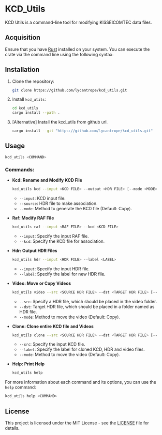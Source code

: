 # KCD_Utils

KCD Utils is a command-line tool for modifying KISSEICOMTEC data files.

## Acquisition

Ensure that you have [Rust](https://www.rust-lang.org/tools/install) installed on your system. You can execute the crate via the command line using the following syntax:

## Installation

1. Clone the repository:

    ```bash
    git clone https://github.com/lycantrope/kcd_utils.git
    ```

2. Install `kcd_utils`:

    ```bash
    cd kcd_utils
    cargo install --path .
    ```
3. [Alternative] Install the kcd_utils from github url.
    ```bash
    cargo install --git "https://github.com/lycantrope/kcd_utils.git"
    ```
    

## Usage

```bash
kcd_utils <COMMAND>
```

### Commands:

- **Kcd: Rename and Modify KCD File**
  ```bash
  kcd_utils kcd --input <KCD FILE> --output <HDR FILE> [--mode <MODE>]
  ```

  - `--input`: KCD input file.
  - `--source`: HDR file to make association.
  - `--mode`: Method to generate the KCD file (Default: Copy).

- **Raf: Modify RAF File**
  ```bash
  kcd_utils raf --input <RAF FILE> --kcd <KCD FILE>
  ```

  - `--input`: Specify the input RAF file.
  - `--kcd`: Specify the KCD file for association.

- **Hdr: Output HDR Files**
  ```bash
  kcd_utils hdr --input <HDR FILE> --label <LABEL>
  ```

  - `--input`: Specify the input HDR file.
  - `--label`: Specify the label for new HDR file.

- **Video: Move or Copy Videos**
  ```bash
  kcd_utils video --src <SOURCE HDR FILE> --dst <TARGET HDR FILE> [--mode <MODE>]
  ```

  - `--src`: Specify a HDR file, which should be placed in the video folder.
  - `--dst`: Target HDR file, which should be placed in a folder named as HDR file.
  - `--mode`: Method to move the video (Default: Copy).


- **Clone: Clone entire KCD file and Videos**
  ```bash
  kcd_utils clone --src <SOURCE HDR FILE> --dst <TARGET HDR FILE> [--mode <MODE>]
  ```

  - `--src`: Specify the input KCD file.
  - `--label`: Specify the label for cloned KCD, HDR and video files.
  - `--mode`: Method to move the video (Default: Copy).


- **Help: Print Help**
  ```bash
  kcd_utils help
  ```

For more information about each command and its options, you can use the `help` command:

```bash
kcd_utils help <COMMAND>
```

## License

This project is licensed under the MIT License - see the [LICENSE](./LICENSE) file for details.
